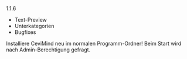 1.1.6
- Text-Preview
- Unterkategorien
- Bugfixes

Installiere CeviMind neu im normalen Programm-Ordner!
Beim Start wird nach Admin-Berechtigung gefragt.
